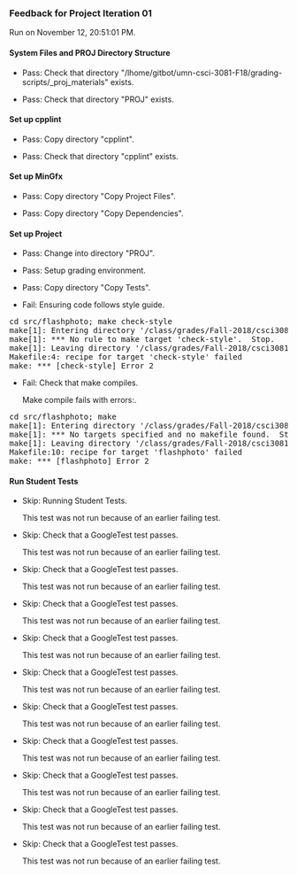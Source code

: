 ### Feedback for Project Iteration 01

Run on November 12, 20:51:01 PM.


#### System Files and PROJ Directory Structure

+ Pass: Check that directory "/lhome/gitbot/umn-csci-3081-F18/grading-scripts/_proj_materials" exists.

+ Pass: Check that directory "PROJ" exists.


#### Set up cpplint

+ Pass: Copy directory "cpplint".



+ Pass: Check that directory "cpplint" exists.


#### Set up MinGfx

+ Pass: Copy directory "Copy Project Files".



+ Pass: Copy directory "Copy Dependencies".




#### Set up Project

+ Pass: Change into directory "PROJ".

+ Pass: Setup grading environment.



+ Pass: Copy directory "Copy Tests".



+ Fail: Ensuring code follows style guide.

<pre>cd src/flashphoto; make check-style
make[1]: Entering directory '/class/grades/Fall-2018/csci3081/student-repos/PROJ_01_Feedback/repo-yuanx322/PROJ/src/flashphoto'
make[1]: *** No rule to make target 'check-style'.  Stop.
make[1]: Leaving directory '/class/grades/Fall-2018/csci3081/student-repos/PROJ_01_Feedback/repo-yuanx322/PROJ/src/flashphoto'
Makefile:4: recipe for target 'check-style' failed
make: *** [check-style] Error 2
</pre>



+ Fail: Check that make compiles.

    Make compile fails with errors:.
<pre>cd src/flashphoto; make
make[1]: Entering directory '/class/grades/Fall-2018/csci3081/student-repos/PROJ_01_Feedback/repo-yuanx322/PROJ/src/flashphoto'
make[1]: *** No targets specified and no makefile found.  Stop.
make[1]: Leaving directory '/class/grades/Fall-2018/csci3081/student-repos/PROJ_01_Feedback/repo-yuanx322/PROJ/src/flashphoto'
Makefile:10: recipe for target 'flashphoto' failed
make: *** [flashphoto] Error 2
</pre>




#### Run Student Tests

+ Skip: Running Student Tests.

  This test was not run because of an earlier failing test.

+ Skip: Check that a GoogleTest test passes.

  This test was not run because of an earlier failing test.

+ Skip: Check that a GoogleTest test passes.

  This test was not run because of an earlier failing test.

+ Skip: Check that a GoogleTest test passes.

  This test was not run because of an earlier failing test.

+ Skip: Check that a GoogleTest test passes.

  This test was not run because of an earlier failing test.

+ Skip: Check that a GoogleTest test passes.

  This test was not run because of an earlier failing test.

+ Skip: Check that a GoogleTest test passes.

  This test was not run because of an earlier failing test.

+ Skip: Check that a GoogleTest test passes.

  This test was not run because of an earlier failing test.

+ Skip: Check that a GoogleTest test passes.

  This test was not run because of an earlier failing test.

+ Skip: Check that a GoogleTest test passes.

  This test was not run because of an earlier failing test.

+ Skip: Check that a GoogleTest test passes.

  This test was not run because of an earlier failing test.

